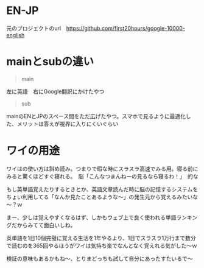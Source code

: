 # EN-JP

元のプロジェクトのurl　https://github.com/first20hours/google-10000-english

# mainとsubの違い

> main

左に英語　右にGoogle翻訳にかけたやつ

> sub
 
mainのENとJPのスペース間をただ広げたやつ。スマホで見るように最適化した、メリットは答えが視界に入りにくいぐらい


# ワイの用途

ワイはの使い方は斜め読み。つまりで暇な時にスラスラ高速でみる用。寝る前にみると驚くほどすぐ寝れる。　脳「こんなつまんねーの見るなら寝るわ！」　的な

もし英単語覚えたりするときとか、英語文章読んだ時に脳の記憶するシステムをちょい利用してる「なんか見たことあるような～」の発生元から覚えるみたいな～？ｗ

まー、少しは覚えやすくなるはず、しかもウェブ上で良く使われる単語ランキングだからみてて面白いしね。

英単語を1日10個完璧に覚える生活を1年やるより、1日でスラスラ1万行まで数分で読むのを365回やるほうがワイは気持ち楽でなんとなく覚えれる気がした～ｗ

検証の意味もあるかもね～、とりまどっちも試して自分にあったすたいるで～
